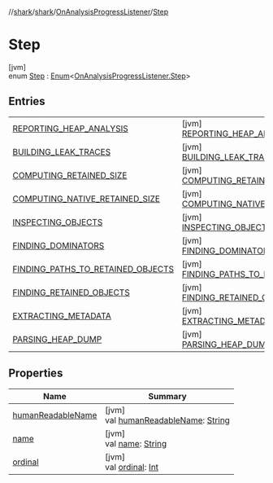 //[shark](../../../../index.md)/[shark](../../index.md)/[OnAnalysisProgressListener](../index.md)/[Step](index.md)

# Step

[jvm]\
enum [Step](index.md) : [Enum](https://kotlinlang.org/api/latest/jvm/stdlib/kotlin/-enum/index.html)&lt;[OnAnalysisProgressListener.Step](index.md)&gt;

## Entries

| | |
|---|---|
| [REPORTING_HEAP_ANALYSIS](-r-e-p-o-r-t-i-n-g_-h-e-a-p_-a-n-a-l-y-s-i-s/index.md) | [jvm]<br>[REPORTING_HEAP_ANALYSIS](-r-e-p-o-r-t-i-n-g_-h-e-a-p_-a-n-a-l-y-s-i-s/index.md)() |
| [BUILDING_LEAK_TRACES](-b-u-i-l-d-i-n-g_-l-e-a-k_-t-r-a-c-e-s/index.md) | [jvm]<br>[BUILDING_LEAK_TRACES](-b-u-i-l-d-i-n-g_-l-e-a-k_-t-r-a-c-e-s/index.md)() |
| [COMPUTING_RETAINED_SIZE](-c-o-m-p-u-t-i-n-g_-r-e-t-a-i-n-e-d_-s-i-z-e/index.md) | [jvm]<br>[COMPUTING_RETAINED_SIZE](-c-o-m-p-u-t-i-n-g_-r-e-t-a-i-n-e-d_-s-i-z-e/index.md)() |
| [COMPUTING_NATIVE_RETAINED_SIZE](-c-o-m-p-u-t-i-n-g_-n-a-t-i-v-e_-r-e-t-a-i-n-e-d_-s-i-z-e/index.md) | [jvm]<br>[COMPUTING_NATIVE_RETAINED_SIZE](-c-o-m-p-u-t-i-n-g_-n-a-t-i-v-e_-r-e-t-a-i-n-e-d_-s-i-z-e/index.md)() |
| [INSPECTING_OBJECTS](-i-n-s-p-e-c-t-i-n-g_-o-b-j-e-c-t-s/index.md) | [jvm]<br>[INSPECTING_OBJECTS](-i-n-s-p-e-c-t-i-n-g_-o-b-j-e-c-t-s/index.md)() |
| [FINDING_DOMINATORS](-f-i-n-d-i-n-g_-d-o-m-i-n-a-t-o-r-s/index.md) | [jvm]<br>[FINDING_DOMINATORS](-f-i-n-d-i-n-g_-d-o-m-i-n-a-t-o-r-s/index.md)() |
| [FINDING_PATHS_TO_RETAINED_OBJECTS](-f-i-n-d-i-n-g_-p-a-t-h-s_-t-o_-r-e-t-a-i-n-e-d_-o-b-j-e-c-t-s/index.md) | [jvm]<br>[FINDING_PATHS_TO_RETAINED_OBJECTS](-f-i-n-d-i-n-g_-p-a-t-h-s_-t-o_-r-e-t-a-i-n-e-d_-o-b-j-e-c-t-s/index.md)() |
| [FINDING_RETAINED_OBJECTS](-f-i-n-d-i-n-g_-r-e-t-a-i-n-e-d_-o-b-j-e-c-t-s/index.md) | [jvm]<br>[FINDING_RETAINED_OBJECTS](-f-i-n-d-i-n-g_-r-e-t-a-i-n-e-d_-o-b-j-e-c-t-s/index.md)() |
| [EXTRACTING_METADATA](-e-x-t-r-a-c-t-i-n-g_-m-e-t-a-d-a-t-a/index.md) | [jvm]<br>[EXTRACTING_METADATA](-e-x-t-r-a-c-t-i-n-g_-m-e-t-a-d-a-t-a/index.md)() |
| [PARSING_HEAP_DUMP](-p-a-r-s-i-n-g_-h-e-a-p_-d-u-m-p/index.md) | [jvm]<br>[PARSING_HEAP_DUMP](-p-a-r-s-i-n-g_-h-e-a-p_-d-u-m-p/index.md)() |

## Properties

| Name | Summary |
|---|---|
| [humanReadableName](human-readable-name.md) | [jvm]<br>val [humanReadableName](human-readable-name.md): [String](https://kotlinlang.org/api/latest/jvm/stdlib/kotlin/-string/index.html) |
| [name](-p-a-r-s-i-n-g_-h-e-a-p_-d-u-m-p/index.md#-372974862%2FProperties%2F-1562156115) | [jvm]<br>val [name](-p-a-r-s-i-n-g_-h-e-a-p_-d-u-m-p/index.md#-372974862%2FProperties%2F-1562156115): [String](https://kotlinlang.org/api/latest/jvm/stdlib/kotlin/-string/index.html) |
| [ordinal](-p-a-r-s-i-n-g_-h-e-a-p_-d-u-m-p/index.md#-739389684%2FProperties%2F-1562156115) | [jvm]<br>val [ordinal](-p-a-r-s-i-n-g_-h-e-a-p_-d-u-m-p/index.md#-739389684%2FProperties%2F-1562156115): [Int](https://kotlinlang.org/api/latest/jvm/stdlib/kotlin/-int/index.html) |
